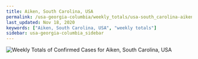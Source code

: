 ```yaml
---
title: Aiken, South Carolina, USA
permalink: /usa-georgia-columbia/weekly_totals/usa-south_carolina-aiken-weekly_totals.html
last_updated: Nov 18, 2020
keywords: ["Aiken, South Carolina, USA", "weekly totals"]
sidebar: usa-georgia-columbia_sidebar
---
```


![Weekly Totals of Confirmed Cases for Aiken, South Carolina, USA](/covid_tracker/images/graphs/usa-south_carolina-aiken-weekly_totals_graph.png)
